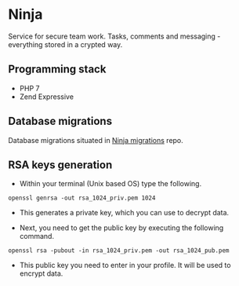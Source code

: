 # Ninja

Service for secure team work. 
Tasks, comments and messaging - everything stored in a crypted way. 

## Programming stack

* PHP 7
* Zend Expressive

## Database migrations

Database migrations situated in [Ninja migrations](https://github.com/astahovn/NinjaMigrations) repo.

## RSA keys generation

* Within your terminal (Unix based OS) type the following.

```
openssl genrsa -out rsa_1024_priv.pem 1024
```

* This generates a private key, which you can use to decrypt data.

* Next, you need to get the public key by executing the following command.

```
openssl rsa -pubout -in rsa_1024_priv.pem -out rsa_1024_pub.pem
```

* This public key you need to enter in your profile. It will be used to encrypt data.